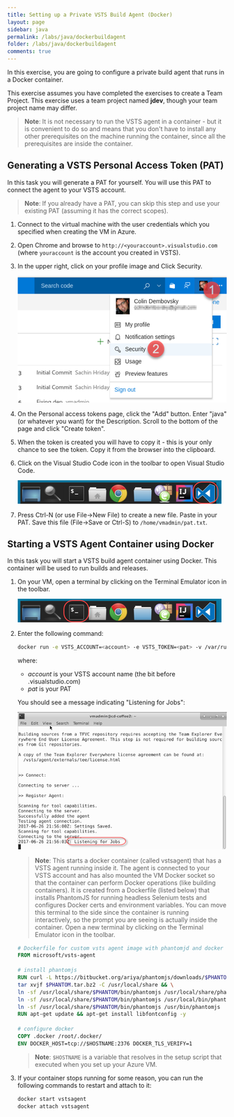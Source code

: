 ```yaml
---
title: Setting up a Private VSTS Build Agent (Docker)
layout: page
sidebar: java
permalink: /labs/java/dockerbuildagent
folder: /labs/java/dockerbuildagent
comments: true
---
```


In this exercise, you are going to configure a private build agent that runs in a Docker container.

This exercise assumes you have completed the exercises to create a Team Project. This exercise uses a team project named **jdev**, though your team project name may differ.

> **Note**: It is not necessary to run the VSTS agent in a container - but it is convenient to do so and means that you don't have to install any other prerequisites on the machine running the container, since all the prerequisites are inside the container.

## Generating a VSTS Personal Access Token (PAT)

In this task you will generate a PAT for yourself. You will use this PAT to connect the agent to your VSTS account.

> **Note**: If you already have a PAT, you can skip this step and use your existing PAT (assuming it has the correct scopes).

1. Connect to the virtual machine with the user credentials which you specified when creating the VM in Azure.

1. Open Chrome and browse to `http://<youraccount>.visualstudio.com` (where `youraccount` is the account you created in VSTS).

1. In the upper right, click on your profile image and Click Security.

    ![Click on Security](images/click-security.png)

1. On the Personal access tokens page, click the "Add" button. Enter "java" (or whatever you want) for the Description. Scroll to the bottom of the page and click "Create token".

1. When the token is created you will have to copy it - this is your only chance to see the token. Copy it from the browser into the clipboard.

1. Click on the Visual Studio Code icon in the toolbar to open Visual Studio Code.

    ![Open VS Code](images/vs-code.png)

1. Press Ctrl-N (or use File->New File) to create a new file. Paste in your PAT. Save this file (File->Save or Ctrl-S) to `/home/vmadmin/pat.txt`.

## Starting a VSTS Agent Container using Docker

In this task you will start a VSTS build agent container using Docker. This container will be used to run builds and releases.

1. On your VM, open a terminal by clicking on the Terminal Emulator icon in the toolbar.

    ![Click on the terminal icon in the Toolbar](images/click-terminal.png)

1. Enter the following command:

    ```sh
    docker run -e VSTS_ACCOUNT=<account> -e VSTS_TOKEN=<pat> -v /var/run/docker.sock:/var/run/docker.sock --name vstsagent -it vsts/agent
    ```

    where:
    - _account_ is your VSTS account name (the bit before .visualstudio.com)
    - _pat_ is your PAT

    You should see a message indicating "Listening for Jobs":

    ![The agent container running](images/agent-container-running.png)

    > **Note**: This starts a docker container (called vstsagent) that has a VSTS agent running inside it. The agent is connected to your VSTS account and has also mounted the VM Docker socket so that the container can perform Docker operations (like building containers). It is created from a Dockerfile (listed below) that installs PhantomJS for running headless Selenium tests and configures Docker certs and environment variables. You can move this terminal to the side since the container is running interactively, so the prompt you are seeing is actually inside the container. Open a new terminal by clicking on the Terminal Emulator icon in the toolbar.

    ```dockerfile
    # Dockerfile for custom vsts agent image with phantomjd and docker config
    FROM microsoft/vsts-agent

    # install phantomjs
    RUN curl -L https://bitbucket.org/ariya/phantomjs/downloads/$PHANTOM.tar.bz2 > $PHANTOM.tar.bz2 && \
    tar xvjf $PHANTOM.tar.bz2 -C /usr/local/share && \
    ln -sf /usr/local/share/$PHANTOM/bin/phantomjs /usr/local/share/phantomjs && \
    ln -sf /usr/local/share/$PHANTOM/bin/phantomjs /usr/local/bin/phantomjs && \
    ln -sf /usr/local/share/$PHANTOM/bin/phantomjs /usr/bin/phantomjs
    RUN apt-get update && apt-get install libfontconfig -y

    # configure docker
    COPY .docker /root/.docker/
    ENV DOCKER_HOST=tcp://$HOSTNAME:2376 DOCKER_TLS_VERIFY=1
    ```

    > **Note**: `$HOSTNAME` is a variable that resolves in the setup script that executed when you set up your Azure VM.

1. If your container stops running for some reason, you can run the following commands to restart and attach to it:

    ```sh
    docker start vstsagent
    docker attach vstsagent
    ```